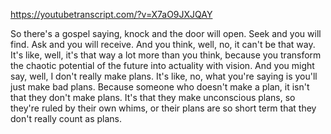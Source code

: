 https://youtubetranscript.com/?v=X7aO9JXJQAY

 So there's a gospel saying, knock and the door will open. Seek and you will find. Ask and you will receive. And you think, well, no, it can't be that way. It's like, well, it's that way a lot more than you think, because you transform the chaotic potential of the future into actuality with vision. And you might say, well, I don't really make plans. It's like, no, what you're saying is you'll just make bad plans. Because someone who doesn't make a plan, it isn't that they don't make plans. It's that they make unconscious plans, so they're ruled by their own whims, or their plans are so short term that they don't really count as plans.